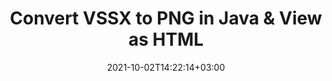 ---
############################# Static ############################
layout: "autogen"
date: 2021-10-02T14:22:14+03:00
draft: false
path: "total/java/conversion/vssx-to-png/"

############################# Head ############################
head_title: "Convert VSSX to PNG in Java - Sample Java Code"
head_description: "Java document conversion library to convert VSSX to PNG and 100+ other file formats in Java & J2SE applications. View the Converted PNG document as HTML viewer."

############################# Header ############################
title: "Convert VSSX to PNG in Java & View as HTML"
description: "Programmatically convert VSSX to PNG in Java & J2SE platforms using flexible document manipulation options to customize the resultant document. Convert the complete document or some specific pages based on page numbers or selective page ranges using Java document conversion library."

############################# SubMenu ############################
submenu:
    enable: false

############################# Content ############################
content:
    enable: true
    block:
    - title_left: "VSSX to PNG Conversion in Java"
      content_left: |
          Perform VSSX to PNG file conversion in three simple steps using Java. View the converted document as HTML without any external software dependency.

          -   Create a new instance of **Converter** class and load the VSSX file
          -   Set **ConvertOptions** for the PNG document type
          -   Call **Convert** method of **Converter** class instance for conversion to PNG
          -   Set options for HTML viewer
          -   Create **Viewer** object to view converted PNG as HTML
          
      title_right: "Convert Remotely Located Documents"
      content_right: |
          You require `GroupDocs.Conversion` & `GroupDocs.Viewer` namespaces to convert between a wide range of popular document types such as PDF, Microsoft Word, Excel, PowerPoint, Project, Outlook, HTML, diagrams and image file formats. Explore other [Java APIs for Office documents](https://products.conholdate.com/total/java/) as offered by Conholdate.Total.
          
          Get the respective assembly files from the [downloads](https://downloads.conholdate.com/total/java) or fetch the whole package from [Maven](https://repository.conholdate.com/webapp/#/artifacts/browse/tree/General/repo) to add 'Conholdate.Total` directly in your workspace.
          
      code: |
          ```cs {linenos=false}
          // Convert VSSX to PNG using GroupDocs.Conversion API
          // Load the source VSSX file to be converted
          Converter converter = new Converter("input.vssx");

          // Get the convert options ready for the target PNG format
          ConvertOptions convertOptions = new FileType().fromExtension("png").getConvertOptions();

          // Convert to PNG format
          converter.convert("output.png", convertOptions);

          // Create Viewer object to view the converted PNG as HTML
          try (Viewer viewer = new Viewer("output.png"))
          {
              // Set options for HTML viewer
              HtmlViewOptions viewOptions = HtmlViewOptions.forEmbeddedResources("output{0}.html");

              // View converted PNG as HTML
              viewer.view(viewOptions);
          }
          ```
    - title_left: "Convert Password Protected VSSX to PNG"
      content_left: |
          Accurately load and convert documents that are protected with a password within your Java based applications. The file format conversion API also supports rendering remote documents from different sources including S3, Blob, FTP, Stream, URL or a local disk.

          -   Create new instance of **Converter** class and pass source document path
          -   Instantiate the proper **ConvertOptions** class e.g. (**PdfConvertOptions**, **WordProcessingConvertOptions**, **SpreadsheetConvertOptions** etc.)
          -   Call **convert** method of **Converter** class instance and pass filename for the converted document
        
      title_right: "Source Document Information Extraction"
      content_right: |
          The documents information extraction feature not only allows getting the basic information about the source document file but it also supports extracting some valuable file-format specific information such as project start and end dates of a Microsoft Project file, any printing restrictions on a PDF document, list of folders enclosed in an Outlook data file etc. 

          Convert popular document file formats on different operating systems such as Windows, Linux or macOS while using development environments such as NetBeans, IntelliJ IDEA and Eclipse.
          
      code: |
          ```cs {linenos=false}
          // Load and convert password protected documents
          WordProcessingLoadOptions loadOptions = new WordProcessingLoadOptions();
          loadOptions.setPassword("12345");

          // Create an instance of Converter class and pass source document path and the load options delegate as a constructor parameters
          Converter converter = new Converter("input.vssx", loadOptions);

          // Instantiate PdfConvertOptions class
          PdfConvertOptions options = new PdfConvertOptions();

          // Call convert method of Converter class instance and pass filename for the converted document and the instance of ConvertOptions from the previous step
          converter.convert("output.png, options);
          ```
############################# About Formats ############################
about_formats:
    enable: false
############################# More Formats ############################
more_formats:
    enable: true
    auto: false
    other_out_formats: PDF DOCX DOT DOTX DOTM TXT RTF HTML MHTML XLS XLSX XLSM XLT XLTX XLTM DIF PPT PPTX PPS PPSX POT POTX POTM ODT OTT EMZ WMZ SVGZ TEX DCM WMF BMP PNG GIF JPEG TIFF
############################# Back to top ###############################
back_to_top:
  enable: true
---